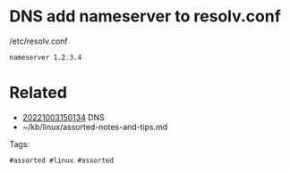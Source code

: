 # DNS add nameserver to resolv.conf
/etc/resolv.conf
```
nameserver 1.2.3.4
```

# Related

- [20221003150134](/zet/20221003150134/README.md) DNS
- ~/kb/linux/assorted-notes-and-tips.md

Tags:

    #assorted #linux #assorted
